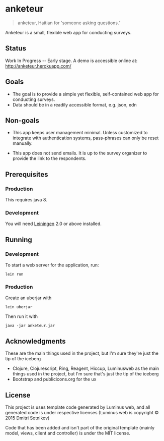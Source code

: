# anketeur

> anketeur, Haitian for 'someone asking questions.'

Anketeur is a small, flexible web app for conducting surveys.

## Status

Work In Progress -- Early stage.
A demo is accessible online at: http://anketeur.herokuapp.com/

## Goals

* The goal is to provide a simple yet flexible, self-contained web app for conducting surveys.
* Data should be in a readily accessible format, e.g. json, edn

## Non-goals

* This app keeps user management minimal. Unless customized to integrate with authentication systems, pass-phrases can only be reset manually.

* This app does not send emails. It is up to the survey organizer to provide the link to the respondents.

## Prerequisites

### Production
This requires java 8.

### Development
You will need [Leiningen][1] 2.0 or above installed.

[1]: https://github.com/technomancy/leiningen

## Running

### Development

To start a web server for the application, run:

    lein run 

### Production

Create an uberjar with

    lein uberjar

Then run it with

    java -jar anketeur.jar

## Acknowledgments

These are the main things used in the project, but I'm sure they're just the tip of the iceberg
* Clojure, Clojurescript, Ring, Reagent, Hiccup, Luminusweb as the main things used in the project, but I'm sure that's just the tip of the iceberg
* Bootstrap and publicicons.org for the ux

## License
This project is uses template code generated by Luminus web, and all generated code is under respective licenses (Luminus web is copyright © 2015 Dmitri Sotnikov)

Code that has been added and isn't part of the original template (mainly model, views, client and controller) is under the MIT license.
